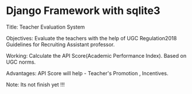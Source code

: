 # Django Framework with sqlite3

Title:    Teacher Evaluation System 

Objectives:
      Evaluate the teachers with the help of UGC Regulation2018 Guidelines for Recruiting Assistant professor.

Working: 
      Calculate the API Score(Academic Performance Index).
      Based on UGC norms.

Advantages:
     API Score will help - Teacher's Promotion
                          , Incentives.
                          
Note: Its not finish yet !!!
     
